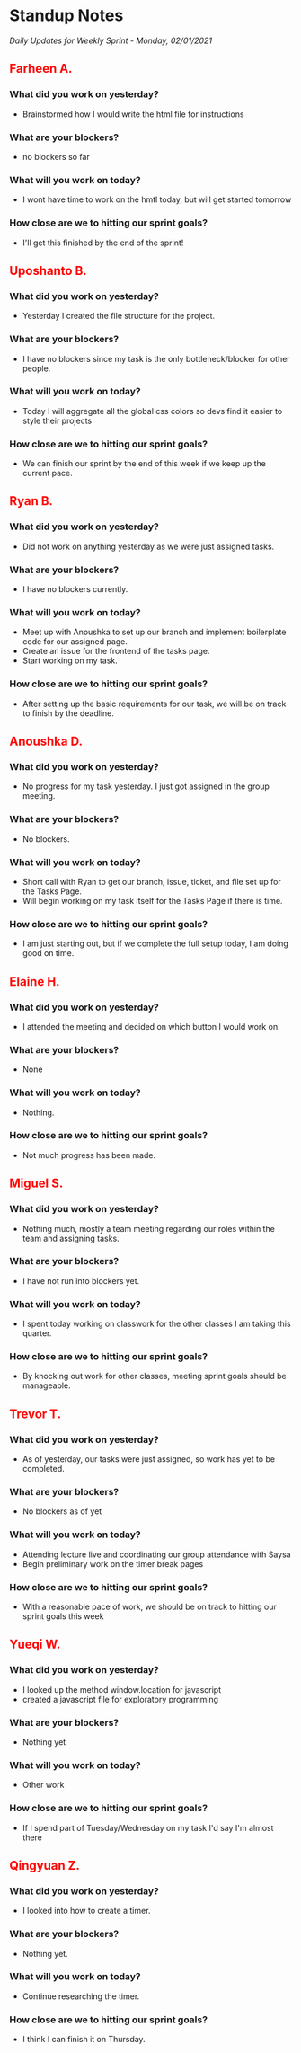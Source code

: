 # Standup Notes

_Daily Updates for Weekly Sprint - Monday, 02/01/2021_

## <span style="color: red;">Farheen A.</span>

### What did you work on yesterday?

- Brainstormed how I would write the html file for instructions

### What are your blockers?

- no blockers so far

### What will you work on today?

- I wont have time to work on the hmtl today, but will get started tomorrow

### How close are we to hitting our sprint goals?

- I'll get this finished by the end of the sprint!

## <span style="color: red;">Uposhanto B.</span>

### What did you work on yesterday?

- Yesterday I created the file structure for the project.

### What are your blockers?

- I have no blockers since my task is the only bottleneck/blocker for other people.

### What will you work on today?

- Today I will aggregate all the global css colors so devs find it easier to style their projects

### How close are we to hitting our sprint goals?

- We can finish our sprint by the end of this week if we keep up the current pace.

## <span style="color: red;">Ryan B.</span>

### What did you work on yesterday?

- Did not work on anything yesterday as we were just assigned tasks.

### What are your blockers?

- I have no blockers currently.

### What will you work on today?

- Meet up with Anoushka to set up our branch and implement boilerplate code for our assigned page.
- Create an issue for the frontend of the tasks page.
- Start working on my task.

### How close are we to hitting our sprint goals?

- After setting up the basic requirements for our task, we will be on track to finish by the deadline.

## <span style="color: red;">Anoushka D.</span>

### What did you work on yesterday?

- No progress for my task yesterday. I just got assigned in the group meeting.

### What are your blockers?

- No blockers.

### What will you work on today?

- Short call with Ryan to get our branch, issue, ticket, and file set up for the Tasks Page.
- Will begin working on my task itself for the Tasks Page if there is time.

### How close are we to hitting our sprint goals?

- I am just starting out, but if we complete the full setup today, I am doing good on time.

## <span style="color: red;">Elaine H.</span>

### What did you work on yesterday?

- I attended the meeting and decided on which button I would work on.

### What are your blockers?

- None

### What will you work on today?

- Nothing.

### How close are we to hitting our sprint goals?

- Not much progress has been made.

## <span style="color: red;">Miguel S.</span>

### What did you work on yesterday?

- Nothing much, mostly a team meeting regarding our roles within the team and assigning tasks.

### What are your blockers?

- I have not run into blockers yet.

### What will you work on today?

- I spent today working on classwork for the other classes I am taking this quarter.

### How close are we to hitting our sprint goals?

- By knocking out work for other classes, meeting sprint goals should be manageable.

## <span style="color: red;">Trevor T.</span>

### What did you work on yesterday?

- As of yesterday, our tasks were just assigned, so work has yet to be completed.

### What are your blockers?

- No blockers as of yet

### What will you work on today?

- Attending lecture live and coordinating our group attendance with Saysa
- Begin preliminary work on the timer break pages

### How close are we to hitting our sprint goals?

- With a reasonable pace of work, we should be on track to hitting our sprint goals this week

## <span style="color: red;">Yueqi W.</span>

### What did you work on yesterday?

- I looked up the method window.location for javascript
- created a javascript file for exploratory programming

### What are your blockers?

- Nothing yet

### What will you work on today?

- Other work

### How close are we to hitting our sprint goals?

- If I spend part of Tuesday/Wednesday on my task I'd say I'm almost there

## <span style="color: red;">Qingyuan Z.</span>

### What did you work on yesterday?

- I looked into how to create a timer.

### What are your blockers?

- Nothing yet.

### What will you work on today?

- Continue researching the timer.

### How close are we to hitting our sprint goals?

- I think I can finish it on Thursday.
